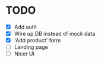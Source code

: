 # TODO

- [x] Add auth
- [x] Wire up DB instead of mock data
- [x] 'Add product' form
- [ ] Landing page
- [ ] Nicer UI
